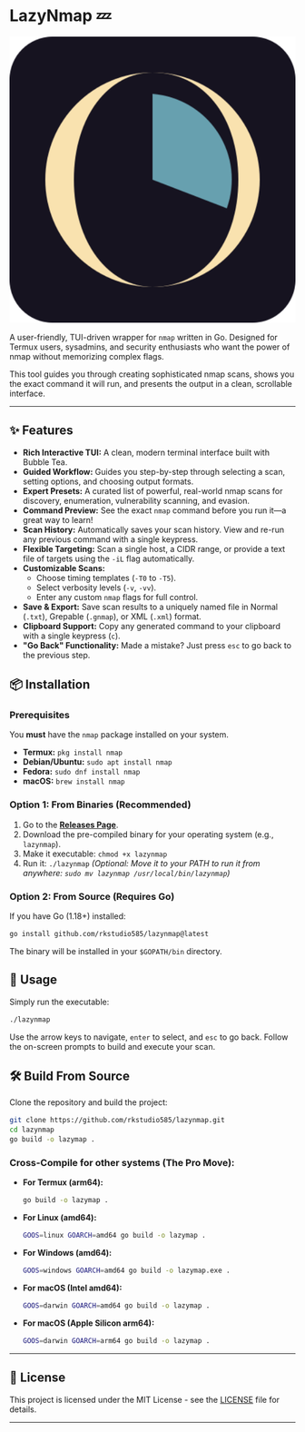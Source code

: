 # LazyNmap 💤

<p align="center">
  <img src="https://github.com/rkstudio585/lazynmap/blob/master/.github/lazynmap.svg" alt="LazyNmap Demo GIF" width="600"/>
</p>

A user-friendly, TUI-driven wrapper for `nmap` written in Go. Designed for Termux users, sysadmins, and security enthusiasts who want the power of nmap without memorizing complex flags.

This tool guides you through creating sophisticated nmap scans, shows you the exact command it will run, and presents the output in a clean, scrollable interface.

---

## ✨ Features

- **Rich Interactive TUI:** A clean, modern terminal interface built with Bubble Tea.
- **Guided Workflow:** Guides you step-by-step through selecting a scan, setting options, and choosing output formats.
- **Expert Presets:** A curated list of powerful, real-world nmap scans for discovery, enumeration, vulnerability scanning, and evasion.
- **Command Preview:** See the exact `nmap` command before you run it—a great way to learn!
- **Scan History:** Automatically saves your scan history. View and re-run any previous command with a single keypress.
- **Flexible Targeting:** Scan a single host, a CIDR range, or provide a text file of targets using the `-iL` flag automatically.
- **Customizable Scans:**
    - Choose timing templates (`-T0` to `-T5`).
    - Select verbosity levels (`-v`, `-vv`).
    - Enter any custom `nmap` flags for full control.
- **Save & Export:** Save scan results to a uniquely named file in Normal (`.txt`), Grepable (`.gnmap`), or XML (`.xml`) format.
- **Clipboard Support:** Copy any generated command to your clipboard with a single keypress (`c`).
- **"Go Back" Functionality:** Made a mistake? Just press `esc` to go back to the previous step.

## 📦 Installation

### Prerequisites

You **must** have the `nmap` package installed on your system.
- **Termux:** `pkg install nmap`
- **Debian/Ubuntu:** `sudo apt install nmap`
- **Fedora:** `sudo dnf install nmap`
- **macOS:** `brew install nmap`

### Option 1: From Binaries (Recommended)

1. Go to the [**Releases Page**](https://github.com/rkstudio585/lazynmap/releases).
2. Download the pre-compiled binary for your operating system (e.g., `lazynmap`).
3. Make it executable: `chmod +x lazynmap`
4. Run it: `./lazynmap`
   *(Optional: Move it to your PATH to run it from anywhere: `sudo mv lazynmap /usr/local/bin/lazynmap`)*

### Option 2: From Source (Requires Go)

If you have Go (1.18+) installed:
```bash
go install github.com/rkstudio585/lazynmap@latest
```
The binary will be installed in your `$GOPATH/bin` directory.

## 🚀 Usage

Simply run the executable:
```bash
./lazynmap
```
Use the arrow keys to navigate, `enter` to select, and `esc` to go back. Follow the on-screen prompts to build and execute your scan.

## 🛠️ Build From Source

Clone the repository and build the project:
```bash
git clone https://github.com/rkstudio585/lazynmap.git
cd lazynmap
go build -o lazymap .
```

### Cross-Compile for other systems (The Pro Move):

*   **For Termux (arm64):**
    ```bash
    go build -o lazymap .
    ```
*   **For Linux (amd64):**
    ```bash
    GOOS=linux GOARCH=amd64 go build -o lazymap .
    ```
*   **For Windows (amd64):**
    ```bash
    GOOS=windows GOARCH=amd64 go build -o lazymap.exe .
    ```
*   **For macOS (Intel amd64):**
    ```bash
    GOOS=darwin GOARCH=amd64 go build -o lazymap .
    ```
*   **For macOS (Apple Silicon arm64):**
    ```bash
    GOOS=darwin GOARCH=arm64 go build -o lazymap .
    ```

---

## 📜 License

This project is licensed under the MIT License - see the [LICENSE](LICENSE) file for details.

---
